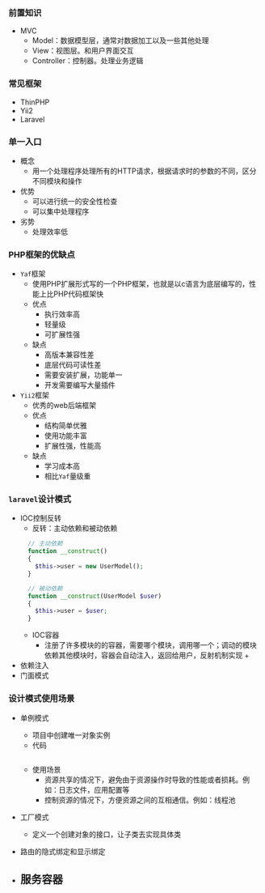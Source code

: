 ### 前置知识
- MVC
  - Model：数据模型层，通常对数据加工以及一些其他处理
  - View：视图层。和用户界面交互
  - Controller：控制器。处理业务逻辑

### 常见框架
- ThinPHP
- Yii2
- Laravel

### 单一入口
- 概念
  - 用一个处理程序处理所有的HTTP请求，根据请求时的参数的不同，区分不同模块和操作
- 优势
  - 可以进行统一的安全性检查
  - 可以集中处理程序
- 劣势
  - 处理效率低

### PHP框架的优缺点
- `Yaf`框架
  - 使用PHP扩展形式写的一个PHP框架，也就是以c语言为底层编写的，性能上比PHP代码框架快
  - 优点
    - 执行效率高
    - 轻量级
    - 可扩展性强
  - 缺点
    - 高版本兼容性差
    - 底层代码可读性差
    - 需要安装扩展，功能单一
    - 开发需要编写大量插件
- `Yii2`框架
  - 优秀的web后端框架
  - 优点
    - 结构简单优雅
    - 使用功能丰富
    - 扩展性强，性能高
  - 缺点
    - 学习成本高
    - 相比`Yaf`量级重



### `laravel`设计模式
- IOC控制反转
  - 反转：主动依赖和被动依赖
  ```php
    // 主动依赖
    function __construct()
    {
      $this->user = new UserModel();
    }

    // 被动依赖
    function __construct(UserModel $user)
    {
      $this->user = $user;
    }
  ```
  - IOC容器
    - 注册了许多模块的的容器，需要哪个模块，调用哪一个；调动的模块依赖其他模块时，容器会自动注入，返回给用户，反射机制实现                                                                                                                                                                                                                                                                                                                                 +
- 依赖注入
- 门面模式

### 设计模式使用场景
- 单例模式
  - 项目中创建唯一对象实例
  - 代码 
    ```php

    ``` 
  - 使用场景
    - 资源共享的情况下，避免由于资源操作时导致的性能或者损耗。例如：日志文件，应用配置等
    - 控制资源的情况下，方便资源之间的互相通信。例如：线程池


- 工厂模式
  - 定义一个创建对象的接口，让子类去实现具体类

- 路由的隐式绑定和显示绑定

- 服务容器
  - 